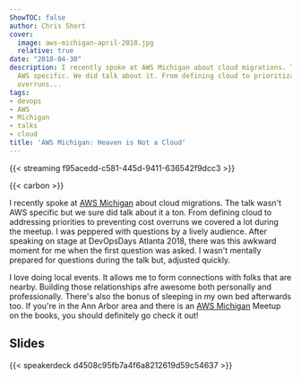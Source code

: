 ```yaml
---
ShowTOC: false
author: Chris Short
cover:
  image: aws-michigan-april-2018.jpg
  relative: true
date: "2018-04-30"
description: I recently spoke at AWS Michigan about cloud migrations. The talk wasn't
  AWS specific. We did talk about it. From defining cloud to prioritization to cost
  overruns...
tags:
- devops
- AWS
- Michigan
- talks
- cloud
title: 'AWS Michigan: Heaven is Not a Cloud'
---
```


{{< streaming f95acedd-c581-445d-9411-636542f9dcc3 >}}

{{< carbon >}}

I recently spoke at [AWS Michigan](https://www.meetup.com/AWS-Michigan/events/248874167/) about cloud migrations. The talk wasn't AWS specific but we sure did talk about it a ton. From defining cloud to addressing priorities to preventing cost overruns we covered a lot during the meetup. I was peppered with questions by a lively audience. After speaking on stage at DevOpsDays Atlanta 2018, there was this awkward moment for me when the first question was asked. I wasn't mentally prepared for questions during the talk but, adjusted quickly.

I love doing local events. It allows me to form connections with folks that are nearby. Building those relationships afre awesome both personally and professionally. There's also the bonus of sleeping in my own bed afterwards too. If you're in the Ann Arbor area and there is an [AWS Michigan](https://www.meetup.com/AWS-Michigan/) Meetup on the books, you should definitely go check it out!

## Slides

{{< speakerdeck d4508c95fb7a4f6a8212619d59c54637 >}}

